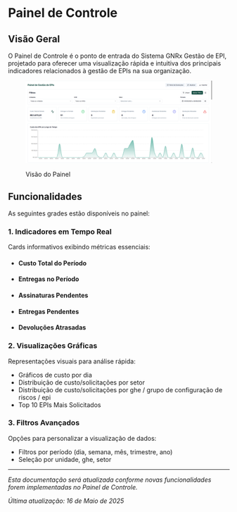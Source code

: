 # Painel de Controle

## Visão Geral

O Painel de Controle é o ponto de entrada do Sistema GNRx Gestão de EPI, projetado para oferecer uma visualização rápida e intuitiva dos principais indicadores relacionados à gestão de EPIs na sua organização.

<figure><img src=".gitbook/assets/image (2) (1) (1).png" alt=""><figcaption><p>Visão do Painel</p></figcaption></figure>

## Funcionalidades

As seguintes grades estão disponíveis no painel:

### 1. Indicadores em Tempo Real

Cards informativos exibindo métricas essenciais:

* #### Custo Total do Período
* #### Entregas no Período
* #### Assinaturas Pendentes
* #### Entregas Pendentes
* #### Devoluções Atrasadas

### 2. Visualizações Gráficas

Representações visuais para análise rápida:

* Gráficos de custo por dia
* Distribuição de custo/solicitações por setor
* Distribuição de custo/solicitações por ghe / grupo de configuração de riscos / epi
* Top 10 EPIs Mais Solicitados

### 3. Filtros Avançados

Opções para personalizar a visualização de dados:

* Filtros por período (dia, semana, mês, trimestre, ano)
* Seleção por unidade, ghe, setor





***

_Esta documentação será atualizada conforme novas funcionalidades forem implementadas no Painel de Controle._

_Última atualização: 16 de Maio de 2025_
